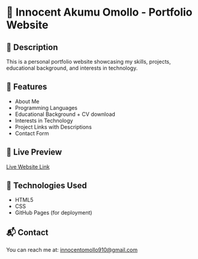 # 🌟 Innocent Akumu Omollo - Portfolio Website

## 📄 Description

This is a personal portfolio website showcasing my skills, projects, educational background, and interests in technology.

## 📌 Features

- About Me
- Programming Languages
- Educational Background + CV download
- Interests in Technology
- Project Links with Descriptions
- Contact Form

## 🔗 Live Preview

[Live Website Link](https://innothegreat.github.io/personal-portfolio-website/)

## 🚀 Technologies Used

- HTML5
- CSS
- GitHub Pages (for deployment)

## 📬 Contact

You can reach me at: innocentomollo910@gmail.com

